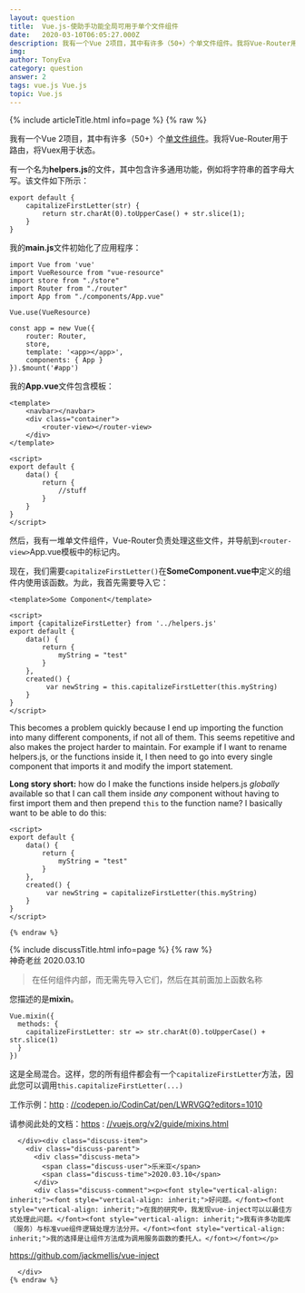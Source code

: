 ```yaml
---
layout: question
title:  Vue.js-使助手功能全局可用于单个文件组件
date:   2020-03-10T06:05:27.000Z
description: 我有一个Vue 2项目，其中有许多（50+）个单文件组件。我将Vue-Router用于路由，将Vuex用于状态。有一个名为helpers.js的文件，...
img: 
author: TonyEva
category: question
answer: 2
tags: vue.js Vue.js
topic: Vue.js
---
```

<div class="article-root">
  <div class="article">
    {% include articleTitle.html info=page %}
    {% raw %}
    <div class="article-content"><p><font style="vertical-align: inherit;"><font style="vertical-align: inherit;">我有一个Vue 2项目，其中有许多（50+）个</font></font><a href="https://vuejs.org/v2/guide/single-file-components.html" rel="noreferrer"><font style="vertical-align: inherit;"><font style="vertical-align: inherit;">单文件组件</font></font></a><font style="vertical-align: inherit;"><font style="vertical-align: inherit;">。</font><font style="vertical-align: inherit;">我将Vue-Router用于路由，将Vuex用于状态。</font></font></p>

<p><font style="vertical-align: inherit;"><font style="vertical-align: inherit;">有一个名为</font></font><strong><font style="vertical-align: inherit;"><font style="vertical-align: inherit;">helpers.js</font></font></strong><font style="vertical-align: inherit;"><font style="vertical-align: inherit;">的文件，</font><font style="vertical-align: inherit;">其中包含许多通用功能，例如将字符串的首字母大写。</font><font style="vertical-align: inherit;">该文件如下所示：</font></font></p>



<pre class="lang-js prettyprint-override"><code>export default {<font></font>
    capitalizeFirstLetter(str) {<font></font>
        return str.charAt(0).toUpperCase() + str.slice(1);<font></font>
    }<font></font>
}<font></font>
</code></pre>

<p><font style="vertical-align: inherit;"><font style="vertical-align: inherit;">我的</font></font><strong><font style="vertical-align: inherit;"><font style="vertical-align: inherit;">main.js</font></font></strong><font style="vertical-align: inherit;"><font style="vertical-align: inherit;">文件初始化了应用程序：</font></font></p>

<pre class="lang-js prettyprint-override"><code>import Vue from 'vue'<font></font>
import VueResource from "vue-resource"<font></font>
import store from "./store"<font></font>
import Router from "./router"<font></font>
import App from "./components/App.vue"<font></font>
<font></font>
Vue.use(VueResource)<font></font>
<font></font>
const app = new Vue({<font></font>
    router: Router,<font></font>
    store,<font></font>
    template: '&lt;app&gt;&lt;/app&gt;',<font></font>
    components: { App }<font></font>
}).$mount('#app')<font></font>
</code></pre>

<p><font style="vertical-align: inherit;"><font style="vertical-align: inherit;">我的</font></font><strong><font style="vertical-align: inherit;"><font style="vertical-align: inherit;">App.vue</font></font></strong><font style="vertical-align: inherit;"><font style="vertical-align: inherit;">文件包含模板：</font></font></p>



<pre class="lang-html prettyprint-override"><code>&lt;template&gt;<font></font>
    &lt;navbar&gt;&lt;/navbar&gt;<font></font>
    &lt;div class="container"&gt;<font></font>
        &lt;router-view&gt;&lt;/router-view&gt;<font></font>
    &lt;/div&gt;<font></font>
&lt;/template&gt;<font></font>
<font></font>
&lt;script&gt;<font></font>
export default {<font></font>
    data() {<font></font>
        return {<font></font>
            //stuff<font></font>
        }<font></font>
    }<font></font>
}<font></font>
&lt;/script&gt;<font></font>
</code></pre>

<p><font style="vertical-align: inherit;"><font style="vertical-align: inherit;">然后，我有一堆单文件组件，Vue-Router负责处理这些文件，并导航到</font></font><code>&lt;router-view&gt;</code><font style="vertical-align: inherit;"><font style="vertical-align: inherit;">App.vue模板中</font><font style="vertical-align: inherit;">的</font><font style="vertical-align: inherit;">标记</font><font style="vertical-align: inherit;">内</font><font style="vertical-align: inherit;">。</font></font></p>

<p><font style="vertical-align: inherit;"><font style="vertical-align: inherit;">现在，我们需要</font></font><code>capitalizeFirstLetter()</code><font style="vertical-align: inherit;"><font style="vertical-align: inherit;">在</font></font><strong><font style="vertical-align: inherit;"><font style="vertical-align: inherit;">SomeComponent.vue中</font></font></strong><font style="vertical-align: inherit;"><font style="vertical-align: inherit;">定义的组件内</font><font style="vertical-align: inherit;">使用该</font><font style="vertical-align: inherit;">函数</font><font style="vertical-align: inherit;">。</font><font style="vertical-align: inherit;">为此，我首先需要导入它：</font></font></p>

<pre class="lang-html prettyprint-override"><code>&lt;template&gt;Some Component&lt;/template&gt;<font></font>
<font></font>
&lt;script&gt;<font></font>
import {capitalizeFirstLetter} from '../helpers.js'<font></font>
export default {<font></font>
    data() {<font></font>
        return {<font></font>
            myString = "test"<font></font>
        }<font></font>
    },<font></font>
    created() {<font></font>
         var newString = this.capitalizeFirstLetter(this.myString)<font></font>
    }<font></font>
}<font></font>
&lt;/script&gt;<font></font>
</code></pre>

<p>This becomes a problem quickly because I end up importing the function into many different components, if not all of them. This seems repetitive and also makes the project harder to maintain. For example if I want to rename helpers.js, or the functions inside it, I then need to go into every single component that imports it and modify the import statement.</p>

<p><strong>Long story short:</strong> how do I make the functions inside helpers.js <em>globally</em> available so that I can call them inside <em>any</em> component without having to first import them and then prepend <code>this</code> to the function name? I basically want to be able to do this:</p>

<pre class="lang-html prettyprint-override"><code>&lt;script&gt;<font></font>
export default {<font></font>
    data() {<font></font>
        return {<font></font>
            myString = "test"<font></font>
        }<font></font>
    },<font></font>
    created() {<font></font>
         var newString = capitalizeFirstLetter(this.myString)<font></font>
    }<font></font>
}<font></font>
&lt;/script&gt;<font></font>
</code></pre></div>
    {% endraw %}
  </div>

  <div class="discuss-wrapper">
    {% include discussTitle.html info=page %}
    {% raw %}
    <div class="discuss-item">
        <div class="discuss-parent">
          <div class="discuss-meta">
            <span class="discuss-user">神奇老丝</span>
            <span class="discuss-time">2020.03.10</span>
          </div>
          <div class="discuss-comment"><blockquote>
  <p><font style="vertical-align: inherit;"><font style="vertical-align: inherit;">在任何组件内部，而无需先导入它们，然后在其前面加上函数名称</font></font></p>
</blockquote>

<p><font style="vertical-align: inherit;"><font style="vertical-align: inherit;">您描述的是</font></font><strong><font style="vertical-align: inherit;"><font style="vertical-align: inherit;">mixin</font></font></strong><font style="vertical-align: inherit;"><font style="vertical-align: inherit;">。</font></font></p>

<pre><code>Vue.mixin({<font></font>
  methods: {<font></font>
    capitalizeFirstLetter: str =&gt; str.charAt(0).toUpperCase() + str.slice(1)<font></font>
  }<font></font>
})<font></font>
</code></pre>

<p><font style="vertical-align: inherit;"><font style="vertical-align: inherit;">这是全局混合。</font><font style="vertical-align: inherit;">这样，您的所有组件都会有一个</font></font><code>capitalizeFirstLetter</code><font style="vertical-align: inherit;"><font style="vertical-align: inherit;">方法，因此您可以调用</font></font><code>this.capitalizeFirstLetter(...)</code></p>

<p><font style="vertical-align: inherit;"><font style="vertical-align: inherit;">工作示例：</font><a href="http://codepen.io/CodinCat/pen/LWRVGQ?editors=1010" rel="noreferrer"><font style="vertical-align: inherit;">http</font></a><font style="vertical-align: inherit;"> : </font></font><a href="http://codepen.io/CodinCat/pen/LWRVGQ?editors=1010" rel="noreferrer"><font style="vertical-align: inherit;"><font style="vertical-align: inherit;">//codepen.io/CodinCat/pen/LWRVGQ?editors=1010</font></font></a></p>

<p><font style="vertical-align: inherit;"><font style="vertical-align: inherit;">请参阅此处的文档：</font><a href="https://vuejs.org/v2/guide/mixins.html" rel="noreferrer"><font style="vertical-align: inherit;">https</font></a><font style="vertical-align: inherit;"> : </font></font><a href="https://vuejs.org/v2/guide/mixins.html" rel="noreferrer"><font style="vertical-align: inherit;"><font style="vertical-align: inherit;">//vuejs.org/v2/guide/mixins.html</font></font></a></p></div>
        </div>
        
      </div><div class="discuss-item">
        <div class="discuss-parent">
          <div class="discuss-meta">
            <span class="discuss-user">乐米亚</span>
            <span class="discuss-time">2020.03.10</span>
          </div>
          <div class="discuss-comment"><p><font style="vertical-align: inherit;"><font style="vertical-align: inherit;">好问题。</font><font style="vertical-align: inherit;">在我的研究中，我发现vue-inject可以以最佳方式处理此问题。</font><font style="vertical-align: inherit;">我有许多功能库（服务）与标准vue组件逻辑处理方法分开。</font><font style="vertical-align: inherit;">我的选择是让组件方法成为调用服务函数的委托人。</font></font></p>

<p><a href="https://github.com/jackmellis/vue-inject" rel="nofollow noreferrer"><font style="vertical-align: inherit;"><font style="vertical-align: inherit;">https://github.com/jackmellis/vue-inject</font></font></a></p></div>
        </div>
        
      </div>
    {% endraw %}
  </div>
<div>
